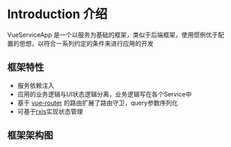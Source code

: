 # Introduction 介绍

VueServiceApp 是一个以服务为基础的框架，类似于后端框架，使用惯例优于配置的思想，以符合一系列约定的条件来进行应用的开发


## 框架特性
* 服务依赖注入
* 应用的业务逻辑与UI状态逻辑分离，业务逻辑写在各个Service中
* 基于 [vue-router](https://router.vuejs.org/zh/) 的路由扩展了路由守卫，query参数序列化
* 可基于[rxjs](https://rxjs-dev.firebaseapp.com/guide/overview)实现状态管理


## 框架架构图
